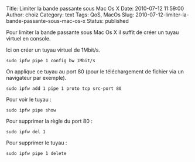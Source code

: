 Title: Limiter la bande passante sous Mac Os X
Date: 2010-07-12 11:59:00
Author: choiz
Category: text
Tags: QoS, MacOs
Slug: 2010-07-12-limiter-la-bande-passante-sous-mac-os-x
Status: published

Pour limiter la bande passante sous Mac Os X il suffit de créer un tuyau
virtuel en console.

Ici on créer un tuyau virtuel de 1Mbit/s.

`sudo ipfw pipe 1 config bw 1Mbit/s`

On applique ce tuyau au port 80 (pour le téléchargement de fichier via
un navigateur par exemple).

`sudo ipfw add 1 pipe 1 proto tcp src-port 80`

Pour voir le tuyau :

`sudo ipfw pipe show`

Pour supprimer la règle du port 80 :

`sudo ipfw del 1`

Pour supprimer le tuyau :

`sudo ipfw pipe 1 delete`
